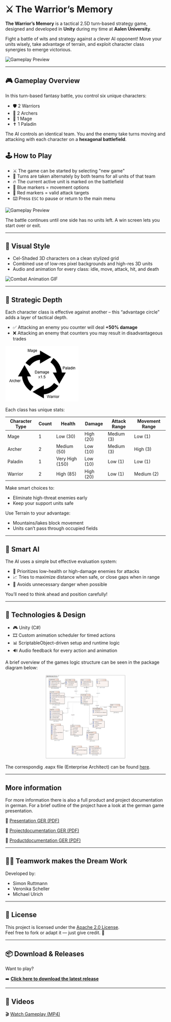 # ⚔️ The Warrior’s Memory

**The Warrior’s Memory** is a tactical 2.5D turn-based strategy game, designed and developed in **Unity** during my time at **Aalen University**.

Fight a battle of wits and strategy against a clever AI opponent! Move your units wisely, take advantage of terrain, and exploit character class synergies to emerge victorious.

![Gameplay Preview](media/gifs/gameplay-fight.gif)

---

## 🎮 Gameplay Overview

In this turn-based fantasy battle, you control six unique characters:

- 🛡️ 2 Warriors
- 🏹 2 Archers
- 🔮 1 Mage
- ✝️ 1 Paladin

The AI controls an identical team. You and the enemy take turns moving and attacking with each character on a **hexagonal battlefield**.

## 🕹️ How to Play

- ⚔️ The game can be started by selecting "new game"
- 🔁 Turns are taken alternately by both teams for all units of that team
- 🔥 The current active unit is marked on the battlefield
- 🚶 Blue markers = movement options
- 🎯 Red markers = valid attack targets
- ⌨️ Press `ESC` to pause or return to the main menu

![Gameplay Preview](media/gifs/gameplay-start.gif)

The battle continues until one side has no units left. A win screen lets you start over or exit.

---

## 🎨 Visual Style

- Cel-Shaded 3D characters on a clean stylized grid
- Combined use of low-res pixel backgrounds and high-res 3D units
- Audio and animation for every class: idle, move, attack, hit, and death

![Combat Animation GIF](media/gifs/gameplay-attack.gif)

---


## 🧠 Strategic Depth

Each character class is effective against another – this “advantage circle” adds a layer of tactical depth.

- ✅ Attacking an enemy you counter will deal **+50% damage**
- ❌ Attacking an enemy that counters you may result in disadvantageous trades

![Advantage Wheel](media/img/advantage-cicle-en.png)

Each class has unique stats:

| Character Type | Count | Health       | Damage     | Attack Range | Movement Range |
|----------------|-------|--------------|------------|---------------|-----------------|
| Mage           | 1     | Low (30)     | High (20)  | Medium (3)    | Low (1)         |
| Archer         | 2     | Medium (50)  | Low (10)   | Medium (3)    | High (3)        |
| Paladin        | 1     | Very High (150)| Low (10) | Low (1)       | Low (1)         |
| Warrior        | 2     | High (85)    | High (20)  | Low (1)       | Medium (2)      |

Make smart choices to:

- Eliminate high-threat enemies early
- Keep your support units safe

Use Terrain to your advantage:
- Mountains/lakes block movement
- Units can’t pass through occupied fields

---

## 🤖 Smart AI

The AI uses a simple but effective evaluation system:

- 📌 Prioritizes low-health or high-damage enemies for attacks
- 📈 Tries to maximize distance when safe, or close gaps when in range
- 🚫 Avoids unnecessary danger when possible

You’ll need to think ahead and position carefully!

---

## 🔧 Technologies & Design

- 🎮 Unity (C#)
- 🎞️ Custom animation scheduler for timed actions
- 📊 ScriptableObject-driven setup and runtime logic
- 🔊 Audio feedback for every action and animation

A brief overview of the games logic structure can be seen in the package diagram below:

<p align="center">
  <img src="media/img/package-diagram.png" width="50%"/>
</p>

The correspondig .eapx file (Enterprise Architect) can be found [here](docs/enterprisearchitect/architecture.eapx).

---

## More information

For more information there is also a full product and project documentation in german.
For a brief outline of the project have a look at the german game presentation.

📜 [Presentation GER (PDF)](docs/Presentation.pdf)

📜 [Projectdocumentation GER (PDF)](docs/Projektdokumentation.pdf)

📜 [Productdocumentation GER (PDF)](docs/Produktdokumentation.pdf)


---

## 🧑‍💻 Teamwork makes the Dream Work

Developed by:

- Simon Ruttmann
- Veronika Scheller
- Michael Ulrich

---

## 📜 License

This project is licensed under the [Apache 2.0 License](LICENSE).  
Feel free to fork or adapt it — just give credit. 🤝

---

## 📦 Download & Releases

Want to play?

➡️ **[Click here to download the latest release](https://github.com/SimonRuttmann/TheWarriorsMemory/releases/tag/v1.0.0)**

---

## 🎥 Videos

🎬 [Watch Gameplay (MP4)](media/video/Gameplay.mp4)